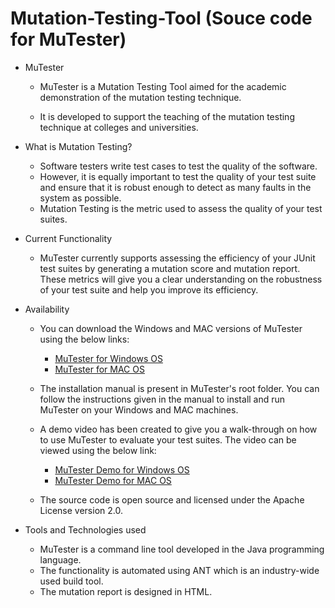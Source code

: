 # Mutation-Testing-Tool (Souce code for MuTester)
* MuTester

  - MuTester is a Mutation Testing Tool aimed for the academic demonstration of the mutation testing technique. 

  - It is developed to support the teaching of the mutation testing technique at colleges and universities. 

* What is Mutation Testing?

  - Software testers write test cases to test the quality of the software. 
  - However, it is equally important to test the quality of your test suite and ensure that it is robust enough to detect as many faults in the system as possible.
  - Mutation Testing is the metric used to assess the quality of your test suites. 

* Current Functionality
  - MuTester currently supports assessing the efficiency of your JUnit test suites by generating a mutation score and mutation report. These metrics will give you a clear understanding on the robustness of your test suite and help you improve its efficiency.

* Availability
  - You can download the Windows and MAC versions of MuTester using the below links: 
    - [MuTester for Windows OS](https://github.com/harshalk994/MuTester-for-Windows-OS)
    - [MuTester for MAC OS](https://github.com/harshalk994/MuTester-for-MAC-OS)
    
  - The installation manual is present in MuTester's root folder. You can follow the instructions given in the manual to install and run MuTester on your Windows and MAC machines.
  - A demo video has been created to give you a walk-through on how to use MuTester to evaluate your test suites. The video can be viewed using the below link:
    - [MuTester Demo for Windows OS](https://drive.google.com/file/d/1JKbIQfFqlf_qgCAdeQAaNr1HvrPWjfhl/view?usp=sharing)
    - [MuTester Demo for MAC OS](https://drive.google.com/file/d/1ATbgcEJ6EuuGzSx1SLvG0zg9i8x9nS-0/view?usp=sharing)
    
  - The source code is open source and licensed under the Apache License version 2.0. 
  
* Tools and Technologies used
  - MuTester is a command line tool developed in the Java programming language.
  - The functionality is automated using ANT which is an industry-wide used build tool.
  - The mutation report is designed in HTML.
  
